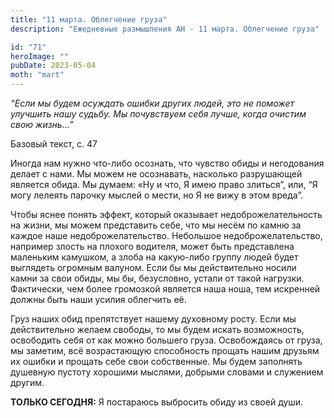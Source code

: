 ```yaml
---
title: "11 марта. Облегчение груза"
description: "Ежедневные размышления АН - 11 марта. Облегчение груза"

id: "71"
heroImage: ""
pubDate: 2023-05-04
moth: "mart"
---
```


_“Если мы будем осуждать ошибки других людей, это не поможет улучшить нашу
судьбу. Мы почувствуем себя лучше, когда очистим свою жизнь…”_

Базовый текст, с. 47

Иногда нам нужно что-либо осознать, что чувство обиды и негодования делает с
нами. Мы можем не осознавать, насколько разрушающей является обида. Мы думаем:
«Ну и что, Я имею право злиться”, или, “Я могу лелеять парочку мыслей о мести,
но Я не вижу в этом вреда”.

Чтобы яснее понять эффект, который оказывает недоброжелательность на жизни, мы
можем представить себе, что мы несём по камню за каждое наше
недоброжелательство. Небольшое недоброжелательство, например злость на плохого
водителя, может быть представлена маленьким камушком, а злоба на какую-либо
группу людей будет выглядеть огромным валуном. Если бы мы действительно носили
камни за свои обиды, мы бы, безусловно, устали от такой нагрузки. Фактически,
чем более громозкой является наша ноша, тем искренней должны быть наши усилия
облегчить её.

Груз наших обид препятствует нашему духовному росту. Если мы действительно
желаем свободы, то мы будем искать возможность, освободить себя от как можно
большего груза. Освобождаясь от груза, мы заметим, всё возрастающую
способность прощать нашим друзьям их ошибки и прощать себе свои собственные.
Мы будем заполнять душевную пустоту хорошими мыслями, добрыми словами и
служением другим.

**ТОЛЬКО СЕГОДНЯ:** Я постараюсь выбросить обиду из своей души.
